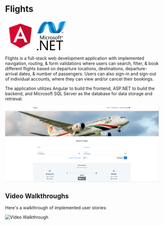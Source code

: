 # Flights
<img src='angular.png' title='Webpage Overview' width='100' alt='Webpage Overview' /> <img src='net-logo-681E247422-seeklogo.com.png' title='Webpage Overview' width='100' alt='Webpage Overview' /> 


Flights is a full-stack web development application with implemented navigation, routing, & form validations where users can search, filter, & book different flights based on departure locations, destinations, departure-arrival dates, & number of passengers. Users can also sign-in and sign-out of individual accounts, where they can view and/or cancel their bookings.

The application utilizes Angular to build the frontend, ASP.NET to build the backend, and Microsoft SQL Server as the database for data storage and retrieval.

<img src='flights.PNG' title='Webpage Overview' width='' alt='Webpage Overview' />


## Video Walkthroughs

Here's a walkthrough of implemented user stories:

<img src='walkthrough.gif' title='Video Walkthrough' width='' alt='Video Walkthrough' />


